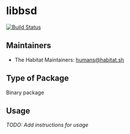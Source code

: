 # libbsd

[![Build Status](https://dev.azure.com/chefcorp-partnerengineering/Chef%20Base%20Plans/_apis/build/status/chef-base-plans.libbsd?branchName=master)](https://dev.azure.com/chefcorp-partnerengineering/Chef%20Base%20Plans/_build/latest?definitionId=157&branchName=master)

## Maintainers

* The Habitat Maintainers: <humans@habitat.sh>

## Type of Package

Binary package

## Usage

*TODO: Add instructions for usage*
